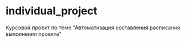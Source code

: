 # individual_project
Курсовой проект по теме "Автоматизация составления расписания выполнения проекта"
